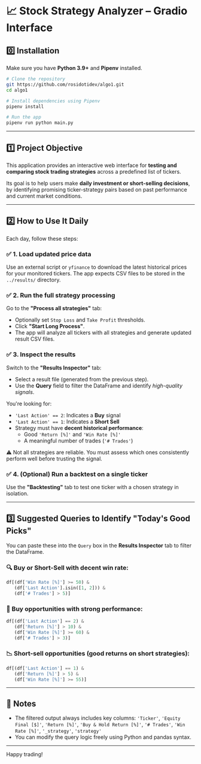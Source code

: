# 📈 Stock Strategy Analyzer – Gradio Interface

## 0️⃣ Installation

Make sure you have **Python 3.9+** and **Pipenv** installed.
 
```bash
# Clone the repository
git https://github.com/rosidotidev/algo1.git
cd algo1

# Install dependencies using Pipenv
pipenv install

# Run the app
pipenv run python main.py
```

---

## 1️⃣ Project Objective

This application provides an interactive web interface for **testing and comparing stock trading strategies** across a predefined list of tickers.

Its goal is to help users make **daily investment or short-selling decisions**, by identifying promising ticker-strategy pairs based on past performance and current market conditions.

---

## 2️⃣ How to Use It Daily

Each day, follow these steps:

### ✅ 1. Load updated price data
Use an external script or `yfinance` to download the latest historical prices for your monitored tickers. The app expects CSV files to be stored in the `../results/` directory.

### ✅ 2. Run the full strategy processing
Go to the **"Process all strategies"** tab:
- Optionally set `Stop Loss` and `Take Profit` thresholds.
- Click **"Start Long Process"**.
- The app will analyze all tickers with all strategies and generate updated result CSV files.

### ✅ 3. Inspect the results
Switch to the **"Results Inspector"** tab:
- Select a result file (generated from the previous step).
- Use the **Query** field to filter the DataFrame and identify *high-quality signals*.

You're looking for:
- `'Last Action' == 2`: Indicates a **Buy** signal
- `'Last Action' == 1`: Indicates a **Short Sell**
- Strategy must have **decent historical performance**:
  - Good `'Return [%]'` and `'Win Rate [%]'`
  - A meaningful number of trades (`'# Trades'`)

⚠️ Not all strategies are reliable. You must assess which ones consistently perform well before trusting the signal.

### ✅ 4. (Optional) Run a backtest on a single ticker
Use the **"Backtesting"** tab to test one ticker with a chosen strategy in isolation.

---

## 3️⃣ Suggested Queries to Identify "Today's Good Picks"

You can paste these into the `Query` box in the **Results Inspector** tab to filter the DataFrame.

### 🔍 Buy or Short-Sell with decent win rate:

```python
df[(df['Win Rate [%]'] >= 50) &
   (df['Last Action'].isin([1, 2])) &
   (df['# Trades'] > 5)]
```

### 💸 Buy opportunities with strong performance:

```python
df[(df['Last Action'] == 2) &
   (df['Return [%]'] > 10) &
   (df['Win Rate [%]'] >= 60) &
   (df['# Trades'] > 3)]
```

### 📉 Short-sell opportunities (good returns on short strategies):

```python
df[(df['Last Action'] == 1) &
   (df['Return [%]'] > 5) &
   (df['Win Rate [%]'] >= 55)]
```

---

## 🧩 Notes

- The filtered output always includes key columns:
  `'Ticker'`, `'Equity Final [$]'`, `'Return [%]'`, `'Buy & Hold Return [%]'`, `'# Trades'`, `'Win Rate [%]'`, `'_strategy'`, `'strategy'`
- You can modify the query logic freely using Python and pandas syntax.

---

Happy trading!